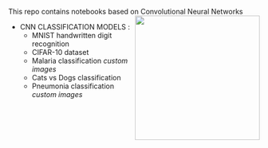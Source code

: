 This repo contains notebooks based on Convolutional Neural Networks
<img align="right" height="250px" src="https://c.tenor.com/C0AZ4iV9seYAAAAM/convolution-math.gif">

- CNN CLASSIFICATION MODELS :
    - MNIST handwritten digit recognition
    - CIFAR-10 dataset
    - Malaria classification <i>custom images</i>
    - Cats vs Dogs classification
    - Pneumonia classification <i>custom images</i>


